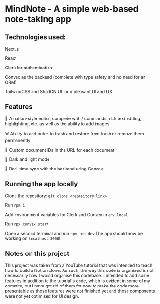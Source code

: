 # MindNote - A simple web-based note-taking app

## Technologies used:

Next.js

React

Clerk for authentication

Convex as the backend (complete with type safety and no need for an ORM)

TailwindCSS and ShadCN UI for a pleasant UI and UX

## Features

📜 A notion-style editor, complete with / commands, rich text edtiing, highlighting, etc. as well as the ability to add images

🗑️ Ability to add notes to trash and restore from trash or remove them permanently

📄 Custom document IDs in the URL for each document

🌙 Dark and light mode

🔁 Real-time sync with the backend using Convex

## Running the app locally

Clone the repository: `git clone <repository link>`

Run `npm i`

Add environment variables for Clerk and Convex in `env.local`

Run `npx convex start`

Open a second terminal and run `npm run dev`
The app should now be working on `localhost:3000`!

## Notes on this project

This project was taken from a YouTube tutorial that was intended to teach how to build a Notion clone. As such, the way this code is organised is not necessarily how I would organise this codebase. I intended to add some features in addition to the tutorial's code, which is evident in some of my commits, but I have got rid of them for now to make the code more presentable as those features were not finished yet and those components were not yet optimised for UI design.
